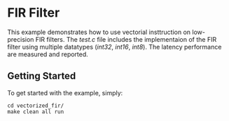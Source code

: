 # FIR Filter 

This example demonstrates how to use vectorial insttruction on low-precision FIR filters. 
The _test.c_ file includes the implementaion of the FIR filter using multiple datatypes (_int32_, _int16_, _int8_). 
The latency performance are measured and reported. 

## Getting Started
To get started with the example, simply:
~~~~~shell
cd vectorized_fir/
make clean all run
~~~~~
